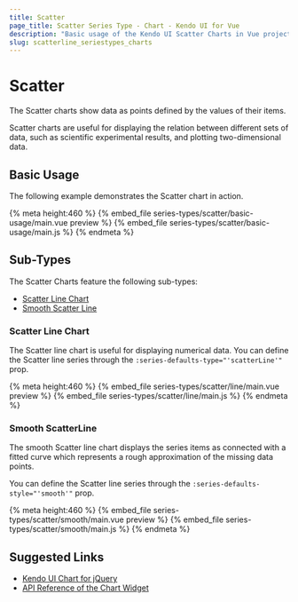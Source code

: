 ```yaml
---
title: Scatter
page_title: Scatter Series Type - Chart - Kendo UI for Vue
description: "Basic usage of the Kendo UI Scatter Charts in Vue projects."
slug: scatterline_seriestypes_charts
---
```


# Scatter

The Scatter charts show data as points defined by the values of their items.

Scatter charts are useful for displaying the relation between different sets of data, such as scientific experimental results, and plotting two-dimensional data.

## Basic Usage

The following example demonstrates the Scatter chart in action.

{% meta height:460 %}
{% embed_file series-types/scatter/basic-usage/main.vue preview %}
{% embed_file series-types/scatter/basic-usage/main.js %}
{% endmeta %}

## Sub-Types

The Scatter Charts feature the following sub-types:

* [Scatter Line Chart](#toc-scatter-line-chart)
* [Smooth Scatter Line](#toc-smooth-scatter-line)

### Scatter Line Chart

The Scatter line chart is useful for displaying numerical data. You can define the Scatter line series through the `:series-defaults-type="'scatterLine'"` prop.

{% meta height:460 %}
{% embed_file series-types/scatter/line/main.vue preview %}
{% embed_file series-types/scatter/line/main.js %}
{% endmeta %}

### Smooth ScatterLine

The smooth Scatter line chart displays the series items as connected with a fitted curve which represents a rough approximation of the missing data points.

You can define the Scatter line series through the `:series-defaults-style="'smooth'"` prop.

{% meta height:460 %}
{% embed_file series-types/scatter/smooth/main.vue preview %}
{% embed_file series-types/scatter/smooth/main.js %}
{% endmeta %}

## Suggested Links

* [Kendo UI Chart for jQuery](https://docs.telerik.com/kendo-ui/controls/charts/overview)
* [API Reference of the Chart Widget](https://docs.telerik.com/kendo-ui/api/javascript/dataviz/ui/chart)
